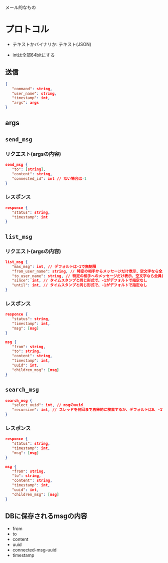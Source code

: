 メール的なもの
# プロトコル
- テキストかバイナリか: テキスト(JSON)

- intは全部64bitにする

## 送信
``` json
{
   "command": string,
   "user_name": string,
   "timestamp": int,
   "args": args
}
```

## args

## `send_msg` 

### リクエスト(argsの内容)

``` json
send_msg {
   "to": [string],
   "content": string,
   "connected_id": int // ない場合は-1
}
```


### レスポンス
``` json
responce {
   "status": string,
   "timestamp": int
}
```


## `list_msg`

### リクエスト(argsの内容)
``` json
list_msg {
   "max_msg": int, // デフォルトは-1で無制限
   "from_user_name": string, // 特定の相手からメッセージだけ表示、空文字なら全員表示
   "to_user_name": string, // 特定の相手へのメッセージだけ表示、空文字なら全員表示
   "since": int, // タイムスタンプと同じ形式で、-1がデフォルトで指定なし
   "until": int, // タイムスタンプと同じ形式で、-1がデフォルトで指定なし
}
```

### レスポンス

``` json
responce {
   "status": string,
   "timestamp": int,
   "msg": [msg]
}
```

``` json
msg {
   "from": string,
   "to": string,
   "content": string,
   "timestamp": int,
   "uuid": int,
   "children_msg": [msg]
}
```

## `search_msg`
``` json
search_msg {
   "select_uuid": int, // msgのuuid
   "recursive": int, // スレッドを何回まで再帰的に検索するか、デフォルトは0、-1で見つからなくなるまで永遠に
}
```

### レスポンス

``` json
responce {
   "status": string,
   "timestamp": int,
   "msg": [msg]
}
```

``` json
msg {
   "from": string,
   "to": string,
   "content": string,
   "timestamp": int,
   "uuid": int,
   "children_msg": [msg]
}
```


## DBに保存されるmsgの内容
* from
* to
* content
* uuid
* connected-msg-uuid
*  timestamp